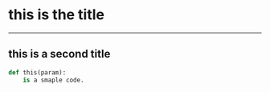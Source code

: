 # this is the title
---

## this is a second title

```python
def this(param):
    is a smaple code.
```
